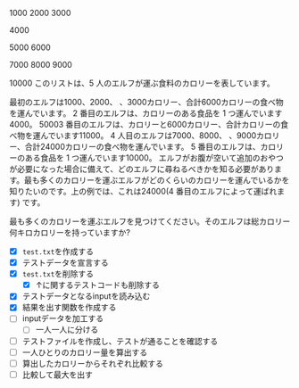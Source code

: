 1000
2000
3000

4000

5000
6000

7000
8000
9000

10000
このリストは、5 人のエルフが運ぶ食料のカロリーを表しています。

最初のエルフは1000、2000、 、3000カロリー、合計6000カロリーの食べ物を運んでいます。
2 番目のエルフは、カロリーのある食品を 1 つ運んでいます4000。
50003 番目のエルフは、カロリーと6000カロリー、合計カロリーの食べ物を運んでいます11000。
4 人目のエルフは7000、8000、 、9000カロリー、合計24000カロリーの食べ物を運んでいます。
5 番目のエルフは、カロリーのある食品を 1 つ運んでいます10000。
エルフがお腹が空いて追加のおやつが必要になった場合に備えて、どのエルフに尋ねるべきかを知る必要があります。最も多くのカロリーを運ぶエルフがどのくらいのカロリーを運んでいるかを知りたいのです。上の例では、これは24000(4 番目のエルフによって運ばれます) です。

最も多くのカロリーを運ぶエルフを見つけてください。そのエルフは総カロリー何キロカロリーを持っていますか?

- [x] `test.txt`を作成する
- [x] テストデータを宣言する
- [x] `test.txt`を削除する
  - [x] ↑に関するテストコードも削除する
- [x] テストデータとなるinputを読み込む
- [x] 結果を出す関数を作成する
- [ ] inputデータを加工する
  - [ ] 一人一人に分ける
- [ ] テストファイルを作成し、テストが通ることを確認する
- [ ] 一人ひとりのカロリー量を算出する
- [ ] 算出したカロリーからそれぞれ比較する
- [ ] 比較して最大を出す
